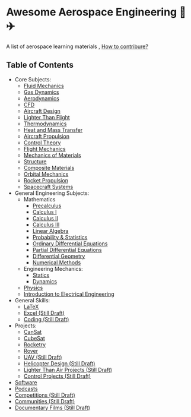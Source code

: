 # Awesome Aerospace Engineering 🚀✈️

A list of aerospace learning materials , [How to contribure?](/CONTRIBUTING.md)


## Table of Contents
* Core Subjects:
  * [Fluid Mechanics](/docs/core/fluid_mechanics.md)
  * [Gas Dynamics](/docs/core/gas_dynamics.md)
  * [Aerodynamics](/docs/core/aerodynamics.md)
  * [CFD](/docs/core/cfd.md)
  * [Aircraft Design](/docs/core/aircraft_design.md)
  * [Lighter Than Flight](/docs/core/lta.md)
  * [Thermodynamics](/docs/core/thermodynamics.md)
  * [Heat and Mass Transfer](/docs/core/heat_mass_transfer.md)
  * [Aircraft Propulsion](/docs/core/aircraft_propulsion.md)
  * [Control Theory](/docs/core/control_theory.md)
  * [Flight Mechanics](/docs/core/flight_mechanics.md)
  * [Mechanics of Materials](/docs/core/mechanics_of_materials.md)
  * [Structure](/docs/core/structure.md)
  * [Composite Materials](/docs/core/composite_materials.md)
  * [Orbital Mechanics](/docs/core/orbital_mechanics.md)
  * [Rocket Propulsion](/docs/core/rocket_propulsion.md)
  * [Spacecraft Systems](/docs/core/spacecraft_system.md)
* General Engineering Subjects:
  *  Mathematics
      * [Precalculus](/docs/non-core/mathematics/precalculus.md)  
      * [Calculus I](/docs/non-core/mathematics/calculus-one.md)
      * [Calculus II](/docs/non-core/mathematics/calculus-two.md)
      * [Calculus III](/docs/non-core/mathematics/calculus-three.md)
      * [Linear Algebra](/docs/non-core/mathematics/linear-algebra.md)
      * [Probability & Statistics](/docs/non-core/mathematics/probability_statistics.md)
      * [Ordinary Differential Equations](/docs/non-core/mathematics/ode.md)
      * [Partial Differential Equations](/docs/non-core/mathematics/pde.md)
      * [Differential Geometry](/docs/non-core/mathematics/differential_geometry.md)
      * [Numerical Methods](/docs/non-core/mathematics/numerical_methods.md)
  *  Engineering Mechanics:
      * [Statics](/docs/non-core/mechanics/statics.md)
      * [Dynamics](/docs/non-core/mechanics/dynamics.md)
  * [Physics](/docs/non-core/physics.md)
  * [Introduction to Electrical Engineering](/docs/non-core/electrical.md)
* General Skills: 
  * [LaTeX](/docs/skills/latex.md)
  * [Excel (Still Draft)](/docs/skills/excel.md)
  * [Coding (Still Draft)](/docs/skills/coding.md)  
* Projects: 
  * [CanSat](/docs/projects/cansat.md) 
  * [CubeSat](/docs/projects/cubesat.md)
  * [Rocketry](/docs/projects/rocketry.md)
  * [Rover](/docs/projects/rover.md)
  * [UAV (Still Draft)](/docs/projects/uav.md)
  * [Helicopter Design (Still Draft)](/docs/projects/helicopter.md)
  * [Lighter Than Air Projects (Still Draft)](/docs/projects/lta.md)
  * [Control Projects (Still Draft)](/docs/projects/control.md)
* [Software](/docs/software.md)
* [Podcasts](/docs/podcasts.md)
* [Competitions (Still Draft)](/docs/competitions.md)
* [Communities (Still Draft)](/docs/communities.md)
* [Documentary Films (Still Draft)](/docs/documentary.md)

